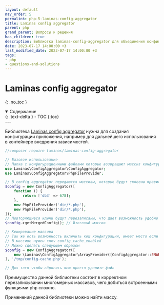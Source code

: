 ```yaml
---
layout: default
nav_order: 5
permalink: php-5-laminas-config-aggregator
title: Laminas config aggregator
parent: php
grand_parent: Вопросы и решения
has_children: true
description: Библиотка laminas-config-aggregator для объединения конфигураций приложения
date: 2023-07-17 14:00:00 +3
last_modified_date: 2023-07-17 14:00:00 +3
tags:
- php
- questions-and-solutions
---
```


# Laminas config aggregator
{: .no_toc }

<details open markdown="block">
  <summary>
    Содержание
  </summary>
  {: .text-delta }
- TOC
{:toc}
</details>
---

Библиотека [Laminas config aggregator](https://docs.laminas.dev/laminas-config-aggregator/) нужна для создания конфигурации приложения, например для
дальнейшего использования в контейнере внедрения зависимостей.

```php
//composer require laminas/laminas-config-aggregator

// Базовое использование
// Папка с конфигурационными файлами которые возвращают массив конфигурации, склеиваем их в один, возвращаем итоговый массив 
use Laminas\ConfigAggregator\ConfigAggregator;
use Laminas\ConfigAggregator\PhpFileProvider;

// В config aggregator передаются массивы, которые будут склеены правильным способом
$config = new ConfigAggregator([
    function () {
        return ['db3' => 678];
    },
    new PhpFileProvider('dir/*.php'),
    new PhpFileProvider('dir/*.php'),
]);
// Повторяющиеся ключи будут перезаписаны, что дает возможность удобно управлять конфигурацией например в зависимости от переменных окружения
$config->getMergedConfig(); // Итоговый массив

// Кеширование массива
// Так же есть возможность включить кеш конфигурации, имеет место если Конфиг очень большой, меняется нечасто 
// В массиве нужен ключ config_cache_enabled
// Можно сделать следующем образом
$config = new ConfigAggregator([
    new \Laminas\ConfigAggregator\ArrayProvider([ConfigAggregator::ENABLE_CACHE => true]),
], '/tmp/config-cache.php');

// Для того чтобы сбросить кеш просто удалите файл
```

Преимущество данной библиотеки состоит в корректном перезаписывании многомерных массивов, чего добиться встроенными функциями php сложно.

Применений данной библиотеки можно найти массу.


